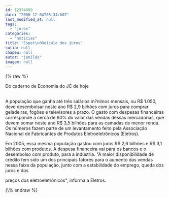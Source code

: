 ```yaml
---
id: 12374899
date: "2006-12-04T08:34:00Z"
last_modified_at: null
tags:
  - "juros"
categories:
  - "noticias"
title: "Espet\u00e1culo dos juros"
sutia: null
chapeu: null
autor: "jamildo"
imagem: null
---
```

{\% raw %}
<p>Do caderno de Economia do JC de hoje</p>
<p><br />A popula&ccedil;&atilde;o que ganha at&eacute; tr&ecirc;s sal&aacute;rios m?nimos mensais, ou R$ 1.050, deve desembolsar neste ano R$ 2,9 bilh&otilde;es com juros para comprar geladeiras, fog&otilde;es e televisores a prazo. O gasto com despesas financeiras corresponde a cerca de 80% do valor das vendas dessas mercadorias, que devem somar neste ano R$ 3,5 bilh&otilde;es para as camadas de menor renda. Os n&uacute;meros fazem parte de um levantamento feito pela Associa&ccedil;&atilde;o Nacional de Fabricantes de Produtos Eletroeletr&ocirc;nicos (Eletros).</p>
<p>Em 2005, essa mesma popula&ccedil;&atilde;o gastou com juros R$ 2,6 bilh&otilde;es e R$ 3,1 bilh&otilde;es com produtos. A despesa financeira vai para os bancos e o desembolso com produto, para a ind&uacute;stria. "A maior disponibilidade de cr&eacute;dito tem sido um dos principais fatores para o aumento das vendas nessa faixa da popula&ccedil;&atilde;o, junto com a estabilidade do emprego, queda dos juros e dos</p>
<p>pre&ccedil;os dos eletroeletr&ocirc;nicos", informa a Eletros.</p>
{\% endraw %}